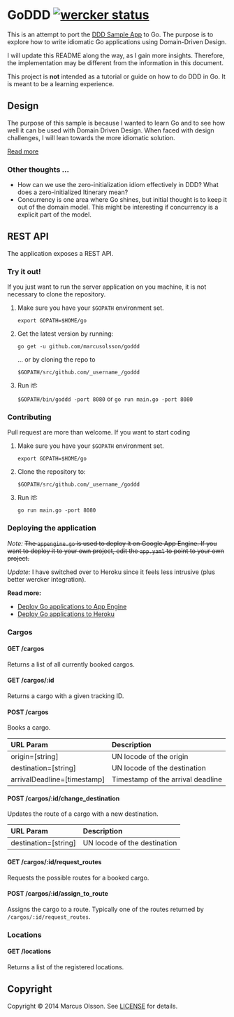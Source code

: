 # GoDDD [![wercker status](https://app.wercker.com/status/4622d397d47d1fa763372d7772722603/s/master "wercker status")](https://app.wercker.com/project/bykey/4622d397d47d1fa763372d7772722603)

This is an attempt to port the [DDD Sample App](http://dddsample.sourceforge.net/) to Go. The purpose is to explore how to write idiomatic Go applications using Domain-Driven Design.

I will update this README along the way, as I gain more insights. Therefore, the implementation may be different from the information in this document.

This project is __not__ intended as a tutorial or guide on how to do DDD in Go. It is meant to be a learning experience.

## Design

The purpose of this sample is because I wanted to learn Go and to see how well it can be used with Domain Driven Design. When faced with design challenges, I will lean towards the more idiomatic solution.

[Read more](https://gist.github.com/marcusolsson)

### Other thoughts ...

- How can we use the zero-initialization idiom effectively in DDD? What does a zero-initialized Itinerary mean?
- Concurrency is one area where Go shines, but initial thought is to keep it out of the domain model. This might be interesting if concurrency is a explicit part of the model.

## REST API

The application exposes a REST API.

### Try it out!

If you just want to run the server application on you machine, it is not necessary to clone the repository. 

1. Make sure you have your `$GOPATH` environment set.

    `export GOPATH=$HOME/go`

2. Get the latest version by running:

    `go get -u github.com/marcusolsson/goddd`

    ... or by cloning the repo to 
    
    `$GOPATH/src/github.com/_username_/goddd`

3. Run it!:

    `$GOPATH/bin/goddd -port 8080`
    or `go run main.go -port 8080`


### Contributing

Pull request are more than welcome. If you want to start coding

1. Make sure you have your `$GOPATH` environment set.

    `export GOPATH=$HOME/go`

2. Clone the repository to:

	`$GOPATH/src/github.com/_username_/goddd`

3. Run it!:

	`go run main.go -port 8080`


### Deploying the application

_Note:_ ~~The `appengine.go` is used to deploy it on Google App Engine. If you want to deploy it to your own project, edit the `app.yaml` to point to your own project.~~ 

_Update:_ I have switched over to Heroku since it feels less intrusive (plus better wercker integration).

__Read more:__

- [Deploy Go applications to App Engine](https://cloud.google.com/appengine/docs/go/)
- [Deploy Go applications to Heroku](http://blog.wercker.com/2013/07/10/deploying-golang-to-heroku.html)


### Cargos

#### GET /cargos
Returns a list of all currently booked cargos.

#### GET /cargos/:id
Returns a cargo with a given tracking ID.

#### POST /cargos
Books a cargo.

| URL Param | Description |
|:----------|:------------|
|origin=[string]|UN locode of the origin|
|destination=[string]|UN locode of the destination|
|arrivalDeadline=[timestamp]|Timestamp of the arrival deadline|

#### POST /cargos/:id/change_destination
Updates the route of a cargo with a new destination.

| URL Param | Description |
|:----------|:------------|
|destination=[string]|UN locode of the destination|

#### GET /cargos/:id/request_routes
Requests the possible routes for a booked cargo.

#### POST /cargos/:id/assign_to_route
Assigns the cargo to a route. Typically one of the routes returned by `/cargos/:id/request_routes`.

### Locations

#### GET /locations
Returns a list of the registered locations.

## Copyright

Copyright © 2014 Marcus Olsson. See [LICENSE](LICENSE) for details.
